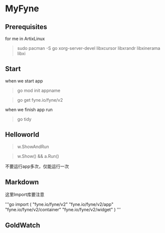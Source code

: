 # MyFyne

## Prerequisites
for me in ArtixLinux

> sudo pacman -S go xorg-server-devel libxcursor libxrandr libxinerama libxi


## Start

when we start app

> go mod init appname

> go get fyne.io/fyne/v2

when we finish app run

> go tidy


## Helloworld



> w.ShowAndRun

> w.Show() && a.Run()

不要运行app多次，仅能运行一次




## Markdown

这里Import库要注意

'''go
import (
"fyne.io/fyne/v2"
"fyne.io/fyne/v2/app"
"fyne.io/fyne/v2/container"
"fyne.io/fyne/v2/widget"
)
'''

## GoldWatch

